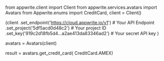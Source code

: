 from appwrite.client import Client
from appwrite.services.avatars import Avatars
from Appwrite.enums import CreditCard,
client = Client()

(client
  .set_endpoint('https://cloud.appwrite.io/v1') # Your API Endpoint
  .set_project('5df5acd0d48c2') # Your project ID
  .set_key('919c2d18fb5d4...a2ae413da83346ad2') # Your secret API key
)

avatars = Avatars(client)

result = avatars.get_credit_card( CreditCard.AMEX)
